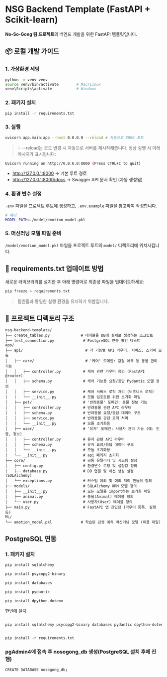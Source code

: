 # NSG Backend Template (FastAPI + Scikit-learn)

**No-So-Gong 팀 프로젝트**의 백엔드 개발을 위한 FastAPI 템플릿입니다.

## 📦 로컬 개발 가이드

### 1. 가상환경 세팅
```bash
python -m venv venv
source venv/bin/activate        # Mac/Linux
venv\Scripts\activate           # Windows
```

### 2. 패키지 설치
```bash
pip install -r requirements.txt
```

### 3. 실행
```bash
uvicorn app.main:app --host 0.0.0.0 --reload # 자동으로 8000 포트
```
> 💡 --reload는 코드 변경 시 자동으로 서버를 재시작해줍니다.
정상 실행 시 아래 메시지가 표시됩니다:

```bash
Uvicorn running on http://0.0.0.0:8000 (Press CTRL+C to quit)
```

- http://127.0.0.1:8000 → 기본 루트 경로
- http://127.0.0.1:8000/docs → Swagger API 문서 확인 (자동 생성됨)

### 4. 환경 변수 설정
`.env` 파일을 프로젝트 루트에 생성하고, `.env.example` 파일을 참고하여 작성합니다.
```bash
# 예시
MODEL_PATH=./model/emotion_model.pkl
```

### 5. 머신러닝 모델 파일 준비
`/model/emotion_model.pkl` 파일을 프로젝트 루트의 `model/` 디렉토리에 위치시킵니다.

## 🔁 requirements.txt 업데이트 방법
새로운 라이브러리를 설치한 후 아래 명령어로 의존성 파일을 업데이트하세요:

```bash
pip freeze > requirements.txt
```

> 팀원들과 동일한 실행 환경을 유지하기 위함입니다.

## 📁 프로젝트 디렉토리 구조

```
nsg-backend-template/
├── create_tables.py              # 테이블을 DB에 실제로 생성하는 스크립트
├── test_connection.py             # PostgreSQL 연동 확인 테스트
app/
├── api/                            # 각 기능별 API 라우터, 서비스, 스키마 모듈
│   ├── care/                       # '케어' 도메인: 감정 예측 등 동물 관리 기능
│   │   ├── controller.py          # 케어 관련 라우터 정의 (FastAPI @router)
│   │   ├── schema.py              # 케어 기능용 요청/응답 Pydantic 모델 정의
│   │   ├── service.py             # 케어 서비스 로직 처리 (비즈니스 로직)
│   │   └── __init__.py            # 모듈 임포트를 위한 초기화 파일
│   ├── pet/                       # '반려동물' 도메인: 동물 정보 기능
│   │   ├── controller.py          # 반려동물 관련 API 라우터
│   │   ├── schema.py              # 반려동물 요청/응답 데이터 구조
│   │   ├── service.py             # 반려동물 관련 로직 처리
│   │   └── __init__.py            # 모듈 초기화용
│   ├── user/                      # '유저' 도메인: 사용자 관리 기능 (예: 인증, 정보)
│   │   ├── controller.py          # 유저 관련 API 라우터
│   │   ├── schema.py              # 유저 요청/응답 데이터 구조
│   │   └── __init__.py            # 모듈 초기화용
│   └── __init__.py                # api 패키지 초기화
├── core/                          # 공통 유틸리티 및 시스템 설정
│   ├── config.py                  # 환경변수 로딩 및 설정값 정의
│   ├── database.py                # DB 연결 및 세션 생성 설정 (SQLAlchemy)
│   └── exceptions.py              # 커스텀 예외 및 예외 처리 핸들러 정의
├── models/                        # SQLAlchemy ORM 모델 정의
│   ├── __init__.py                # 모든 모델을 import하는 초기화 파일
│   ├── animal.py                  # 동물(Animal) 테이블 정의
│   └── user.py                    # 사용자(User) 테이블 정의
├── main.py                        # FastAPI 앱 진입점 (라우터 등록, 실행 등)
ML/
└── emotion_model.pkl             # 학습된 감정 예측 머신러닝 모델 (피클 파일)

```

## PostgreSQL 연동

### 1. 패키지 설치 

```bash
pip install sqlalchemy

pip install psycopg2-binary

pip install databases

pip install pydantic

pip install dpython-dotenv

```

한번에 설치

```bash

pip install sqlalchemy psycopg2-binary databases pydantic dpython-dotenv

```

``` requirements.txt 에서 가져오기

pip install -r requirements.txt

```

### pgAdmin4에 접속 후 nosogong_db 생성(PostgreSQL 설치 후에 진행)
```bash
CREATE DATABASE nosogong_db;
```
